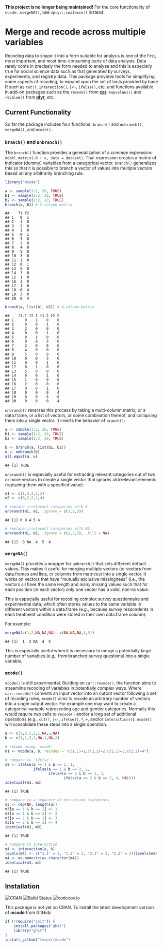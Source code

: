 **This project is no longer being maintained!** For the core functionality of `mcode::mergeNA()`, use `dplyr::coalesce()` instead.

# Merge and recode across multiple variables

Recoding data to shape it into a form suitable for analysis is one of the first, most important, and most time-consuming parts of data analysis. Data rarely come in precisely the form needed to analyze and this is especially true for social science data such as that generated by surveys, experiments, and registry data. This package provides tools for simplifying some aspects of recoding, to expand upon the set of tools provided by base R such as `cut()`, `interaction()`, `[<-`, `ifelse()`, etc. and functions available in add-on packages such as the `recode()` from [**car**](https://cran.r-project.org/package=car), `mapvalues()` and `revalue()` from [**plyr**](https://cran.r-project.org/package=plyr), etc.


## Current Functionality

So far the package includes four functions: `branch()` and `unbranch()`, `mergeNA()`, and `mcode()`.

### `branch()` and `unbranch()`

The `branch()` function provides a generalization of a common expression: `model.matrix(~0 + x, data = dataset)`. That expression creates a matrix of indicator (dummy) variables from a categorical vector. `branch()` generalizes this so that it is possible to branch a vector of values into multiple vectors based on any arbitrarily branching rule.


```r
library("mcode")

a <- sample(1:5, 20, TRUE)
b1 <- sample(1:2, 20, TRUE)
b2 <- sample(1:2, 20, TRUE)
branch(a, b1) # 2-column matrix
```

```
##    f1 f2
## 1   0  1
## 2   1  0
## 3   2  0
## 4   1  0
## 5   0  1
## 6   3  0
## 7   2  0
## 8   4  0
## 9   5  0
## 10  3  0
## 11  1  0
## 12  0  1
## 13  5  0
## 14  1  0
## 15  1  0
## 16  2  0
## 17  1  0
## 18  0  4
## 19  3  0
## 20  0  4
```

```r
branch(a, list(b1, b2)) # 4-column matrix
```

```
##    f1.1 f2.1 f1.2 f2.2
## 1     0    1    0    0
## 2     0    0    1    0
## 3     2    0    0    0
## 4     0    0    1    0
## 5     0    1    0    0
## 6     0    0    3    0
## 7     2    0    0    0
## 8     4    0    0    0
## 9     5    0    0    0
## 10    0    0    3    0
## 11    0    0    1    0
## 12    0    1    0    0
## 13    5    0    0    0
## 14    0    0    1    0
## 15    1    0    0    0
## 16    2    0    0    0
## 17    0    0    1    0
## 18    0    0    0    4
## 19    0    0    3    0
## 20    0    0    0    4
```

`unbranch()` reverses this process by taking a multi-column matrix, or a data.frame, or a list of vectors, or some combination thereof, and collapsing them into a single vector. It inverts the behavior of `branch()`:


```r
a <- sample(1:5, 20, TRUE)
b1 <- sample(1:2, 20, TRUE)
b2 <- sample(1:2, 20, TRUE)

b <- branch(a, list(b1, b2))
u <- unbranch(b)
all.equal(a, u)
```

```
## [1] TRUE
```

`unbranch()` is especially useful for extracting relevant categories out of two or more vectors to create a single vector that ignores all irrelevant elements (replacing them with a specified value):


```r
m1 <- c(1,3,4,5,2)
m2 <- c(0,2,2,2,4)

# replace irrelevant categories with 0
unbranch(m1, m2, .ignore = c(1,2,3))
```

```
## [1] 0 0 4 5 4
```

```r
# replace irrelevant categories with NA
unbranch(m1, m2, .ignore = c(1,2,3), .fill = NA)
```

```
## [1]  0 NA  4  5  4
```

### `mergeNA()`

`mergeNA()` provides a wrapper for `unbranch()` that sets different default values. This makes it useful for merging multiple vectors (or vectors from data.frames and lists, or columns from matrices) into a single vector. It works on vectors that have "mutually exclusive missingness" (i.e., the vectors all have the same length and many missing values such that for each position (in each vector) only one vector has a valid, non-`NA` value.

This is especially useful for recoding complex survey questionnaire and experimental data, which often stores values to the same variable in different vectors within a data.frame (e.g., because survey respondents in each treatment condition were stored in their own data.frame column).

For example:


```r
mergeNA(c(1,2,NA,NA,NA), c(NA,NA,NA,4,5))
```

```
## [1]  1  2 NA  4  5
```

This is especially useful when it is necessary to merge a potentially large number of variables (e.g., from branched survey questions) into a single variable.

### `mcode()`

`mcode()` is still experimental. Building on `car::recode()`, the function aims to streamline recoding of variables in potentially complex ways. Where `car::recode()` converts an input vector into an output vector following a set of recoding rules, `mcode()` aims to recode an arbitrary number of vectors into a single output vector. For example one may want to create a categorical variable representing age and gender categories. Normally this would require two calls to `recode()` and/or a long set of additional operations (e.g., `cut()`, `[<-`, `ifelse()`, `*`, `+`, and/or `interaction()`). `mcode()` will consolidate these steps into a single operation.


```r
a <- c(1,2,1,2,1,NA,2,NA)
b <- c(1,1,2,2,NA,1,NA,2)

# recode using `mcode`
m1 <- mcode(a, b, recodes = "c(1,1)=1;c(1,2)=2;c(2,1)=3;c(2,2)=4")

# compare to `ifelse`:
m2 <- ifelse(a == 1 & b == 1, 1, 
             ifelse(a == 1 & b == 2, 2, 
                    ifelse(a == 2 & b == 1, 3, 
                           ifelse(a == 2 & b == 2, 4, NA))))
identical(m1, m2)
```

```
## [1] TRUE
```

```r
# compare to a sequence of extraction statements
m3 <- rep(NA, length(a))
m3[a == 1 & b == 1] <- 1
m3[a == 1 & b == 2] <- 2
m3[a == 2 & b == 1] <- 3
m3[a == 2 & b == 2] <- 4
identical(m1, m3)
```

```
## [1] TRUE
```

```r
# compare to interaction
m4 <- interaction(a, b)
levels(m4) <- c("1.1" = 1, "1.2" = 2, "2.1" = 3, "2.2" = 4)[levels(m4)]
m4 <- as.numeric(as.character(m4))
identical(m1, m4)
```

```
## [1] TRUE
```

## Installation

[![CRAN](https://www.r-pkg.org/badges/version/mcode)](https://cran.r-project.org/package=mcode)
[![Build Status](https://travis-ci.org/leeper/mcode.svg?branch=master)](https://travis-ci.org/leeper/mcode)
[![codecov.io](https://codecov.io/github/leeper/mcode/coverage.svg?branch=master)](https://codecov.io/github/leeper/mcode?branch=master)

This package is not yet on CRAN. To install the latest development version of **mcode** from GitHub:

```R
if (!require("ghit")) {
    install.packages("ghit")
    library("ghit")
}
install_github("leeper/mcode")
```

